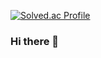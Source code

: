 [![Solved.ac Profile](http://mazassumnida.wtf/api/v2/generate_badge?boj=1996joon)](https://solved.ac/1996joon)


### Hi there 👋

<!--
**bum19/bum19** is a ✨ _special_ ✨ repository because its `README.md` (this file) appears on your GitHub profile.

Here are some ideas to get you started:

- 🔭 I’m currently working on ...
- 🌱 I’m currently learning ...
- 👯 I’m looking to collaborate on ...
- 🤔 I’m looking for help with ...
- 💬 Ask me about ...
- 📫 How to reach me: ...
- 😄 Pronouns: ...
- ⚡ Fun fact: ...
-->
